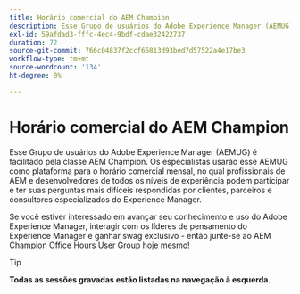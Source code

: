 ```yaml
---
title: Horário comercial do AEM Champion
description: Esse Grupo de usuários do Adobe Experience Manager (AEMUG) é facilitado pela Classe de campeão de AEM 2022-2023. Os especialistas usarão esse AEMUG como plataforma para o horário comercial mensal
exl-id: 59afdad3-fffc-4ec4-9bdf-cdae32422737
duration: 72
source-git-commit: 766c04837f2ccf65813d93bed7d57522a4e17be3
workflow-type: tm+mt
source-wordcount: '134'
ht-degree: 0%

---
```


# Horário comercial do AEM Champion

Esse Grupo de usuários do Adobe Experience Manager (AEMUG) é facilitado pela classe AEM Champion. Os especialistas usarão esse AEMUG como plataforma para o horário comercial mensal, no qual profissionais de AEM e desenvolvedores de todos os níveis de experiência podem participar e ter suas perguntas mais difíceis respondidas por clientes, parceiros e consultores especializados do Experience Manager.

Se você estiver interessado em avançar seu conhecimento e uso do Adobe Experience Manager, interagir com os líderes de pensamento do Experience Manager e ganhar swag exclusivo - então junte-se ao AEM Champion Office Hours User Group hoje mesmo!

>[!TIP]
>
>**Todas as sessões gravadas estão listadas na navegação à esquerda**.
